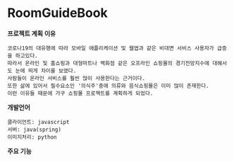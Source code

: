 # RoomGuideBook

**프로젝트 계획 이유**
```
코로나19의 대유행에 따라 모바일 애플리케이션 및 웹앱과 같은 비대면 서비스 사용자가 급증을 하고있다.
따라서 온라인 및 홈쇼핑과 대형마트나 백화점 같은 오프라인 쇼핑몰의 경기전망지수에 대해서도 눈에 띄게 차이를 보였다.
사람들이 온라인 서비스를 훨씬 많이 사용한다는 근거이다. 
또한 삶에 있어서 필수요소인 '의식주'중에 의류와 음식쇼핑몰은 이미 많이 존재한다.
이런 이유들 때문에 가구 쇼핑몰 프로젝트를 계획하게 되었다.
```

**개발언어**
```
클라이언트: javascript
서버: java(spring)
이미지처리: python 
```


**주요 기능**
```

```
